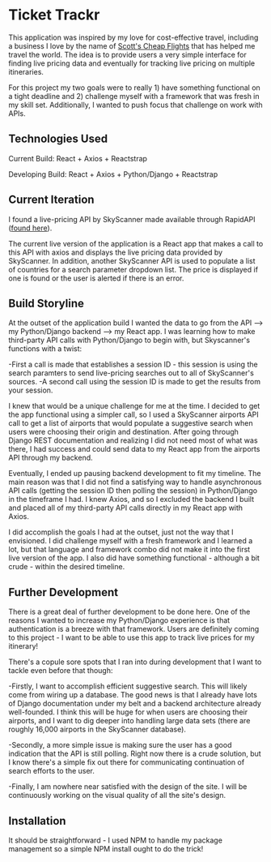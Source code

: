 # Ticket Trackr

This application was inspired by my love for cost-effective travel, including a business I love by the name of [Scott's Cheap Flights] that has helped me travel the world. The idea is to provide users a very simple interface for finding live pricing data and eventually for tracking live pricing on multiple itineraries. 

For this project my two goals were to really 1) have something functional on a tight deadline and 2) challenge myself with a framework that was fresh in my skill set. Additionally, I wanted to push focus that challenge on work with APIs. 

## Technologies Used

Current Build:
React + Axios + Reactstrap

Developing Build: 
React + Axios + Python/Django + Reactstrap

## Current Iteration

I found a live-pricing API by SkyScanner made available through RapidAPI ([found here]). 

The current live version of the application is a React app that makes a call to this API with axios and displays the live pricing data provided by SkyScanner. In addition, another SkyScanner API is used to populate a list of countries for a search parameter dropdown list. The price is displayed if one is found or the user is alerted if there is an error.  

## Build Storyline

At the outset of the application build I wanted the data to go from the API --> my Python/Django backend --> my React app. I was learning how to make third-party API calls with Python/Django to begin with, but Skyscanner's functions with a twist:

-First a call is made that establishes a session ID - this session is using the search paramters to send live-pricing searches out to all of SkyScanner's sources.
-A second call using the session ID is made to get the results from your session. 

I knew that would be a unique challenge for me at the time. I decided to get the app functional using a simpler call, so I used a SkyScanner airports API call to get a list of airports that would populate a suggestive search when users were choosing their origin and destination. After going through Django REST documentation and realizing I did not need most of what was there, I had success and could send data to my React app from the airports API through my backend. 

Eventually, I ended up pausing backend development to fit my timeline. The main reason was that I did not find a satisfying way to handle asynchronous API calls (getting the session ID then polling the session) in Python/Django in the timeframe I had. I knew Axios, and so I excluded the backend I built and placed all of my third-party API calls directly in my React app with Axios. 

I did accomplish the goals I had at the outset, just not the way that I envisioned. I did challenge myself with a fresh framework and I learned a lot, but that language and framework combo did not make it into the first live version of the app. I also did have something functional - although a bit crude - within the desired timeline. 

## Further Development

There is a great deal of further development to be done here. One of the reasons I wanted to increase my Python/Django experience is that authentication is a breeze with that framework. Users are definitely coming to this project - I want to be able to use this app to track live prices for my itinerary! 

There's a copule sore spots that I ran into during development that I want to tackle even before that though:

-Firstly, I want to accomplish efficient suggestive search. This will likely come from wiring up a database. The good news is that I already have lots of Django documentation under my belt and a backend architecture already well-founded. I think this will be huge for when users are choosing their airports, and I want to dig deeper into handling large data sets (there are roughly 16,000 airports in the SkyScanner database).

-Secondly, a more simple issue is making sure the user has a good indication that the API is still polling. Right now there is a crude solution, but I know there's a simple fix out there for communicating continuation of search efforts to the user. 

-Finally, I am nowhere near satisfied with the design of the site. I will be continuously working on the visual quality of all the site's design.

## Installation

It should be straightforward - I used NPM to handle my package management so a simple NPM install ought to do the trick! 

[Scott's Cheap Flights]: https://scottscheapflights.com/
[found here]: https://rapidapi.com/skyscanner/api/skyscanner-flight-search